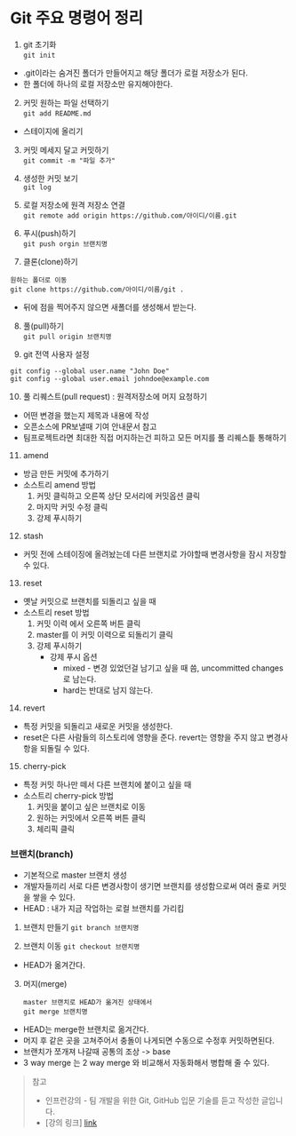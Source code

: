 # Git 주요 명령어 정리 

1. git 초기화   
``` git init ```
* .git이라는 숨겨진 폴더가 만들어지고 해당 폴더가 로컬 저장소가 된다.
* 한 폴더에 하나의 로컬 저장소만 유지해야한다. 

2. 커밋 원하는 파일 선택하기  
``` git add README.md ```
* 스테이지에 올리기 

3. 커밋 메세지 달고 커밋하기   
``` git commit -m "파일 추가" ```

4. 생성한 커밋 보기   
``` git log ```
 
5. 로컬 저장소에 원격 저장소 연결   
``` git remote add origin https://github.com/아이디/이름.git ```
 
6. 푸시(push)하기   
   ``` git push orgin 브랜치명  ```

7. 클론(clone)하기
``` 
원하는 폴더로 이동
git clone https://github.com/아이디/이름/git . 
```
* 뒤에 점을 찍어주지 않으면 새폴더를 생성해서 받는다. 

8. 풀(pull)하기    
``` git pull origin 브랜치명  ```

9. git 전역 사용자 설정
``` 
git config --global user.name "John Doe"
git config --global user.email johndoe@example.com 
```

10. 풀 리퀘스트(pull request) : 원격저장소에 머지 요청하기
* 어떤 변경을 했는지 제목과 내용에 작성 
* 오픈소스에 PR보낼때 기여 안내문서 참고
* 팀프로젝트라면 최대한 직접 머지하는건 피하고 모든 머지를 풀 리퀘스틑 통해하기 

11. amend
* 방금 만든 커밋에 추가하기
* 소스트리 amend 방법 
    1. 커밋 클릭하고 오른쪽 상단 모서리에 커밋옵션 클릭
    2. 마지막 커밋 수정 클릭
    3. 강제 푸시하기 

12. stash
* 커밋 전에 스테이징에 올려놨는데 다른 브랜치로 가야할때 변경사항을 잠시 저장할 수 있다.

13. reset
* 옛날 커밋으로 브랜치를 되돌리고 싶을 때 
* 소스트리 reset 방법
    1. 커밋 이력 에서 오른쪽 버튼 클릭
    2. master를 이 커밋 이력으로 되돌리기 클릭
    3. 강제 푸시하기 
        * 강제 푸시 옵션
            * mixed - 변경 있었던걸 남기고 싶을 때 씀, uncommitted changes 로 남는다.
            * hard는 반대로 남지 않는다. 
    
14. revert
* 특정 커밋을 되돌리고 새로운 커밋을 생성한다.
* reset은 다른 사람들의 히스토리에 영향을 준다. revert는 영향을 주지 않고 변경사항을 되돌릴 수 있다. 

15. cherry-pick
* 특정 커밋 하나만 떼서 다른 브랜치에 붙이고 싶을 때 
* 소스트리 cherry-pick 방법
    1. 커밋을 붙이고 싶은 브랜치로 이동
    2. 원하는 커밋에서 오른쪽 버튼 클릭
    3. 체리픽 클릭 


### 브랜치(branch) 
* 기본적으로 master 브랜치 생성 
* 개발자들끼리 서로 다른 변경사항이 생기면 브랜치를 생성함으로써 여러 줄로 커밋을 쌓을 수 있다. 
* HEAD : 내가 지금 작업하는 로컬 브랜치를 가리킴 

1. 브랜치 만들기
   ``` git branch 브랜치명  ```
   
2. 브랜치 이동
   ``` git checkout 브랜치명  ```
* HEAD가 옮겨간다. 

3. 머지(merge)
   ```
   master 브랜치로 HEAD가 옮겨진 상태에서 
   git merge 브랜치명  
   ```
* HEAD는 merge한 브랜치로 옮겨간다.
* 머지 후 같은 곳을 고쳐주어서 충돌이 나게되면 수동으로 수정후 커밋하면된다. 
* 브랜치가 쪼개져 나갈때 공통의 조상 -> base
* 3 way merge 는 2 way merge 와 비교해서 자동화해서 병합해 줄 수 있다.

> 참고
> * 인프런강의 - 팀 개발을 위한 Git, GitHub 입문 기술를 듣고 작성한 글입니다.
> * [강의 링크] [link]

[link]: https://www.inflearn.com/course/%ED%8C%80%EA%B0%9C%EB%B0%9C-%EA%B9%83-%EA%B9%83%ED%97%88%EB%B8%8C/dashboard
